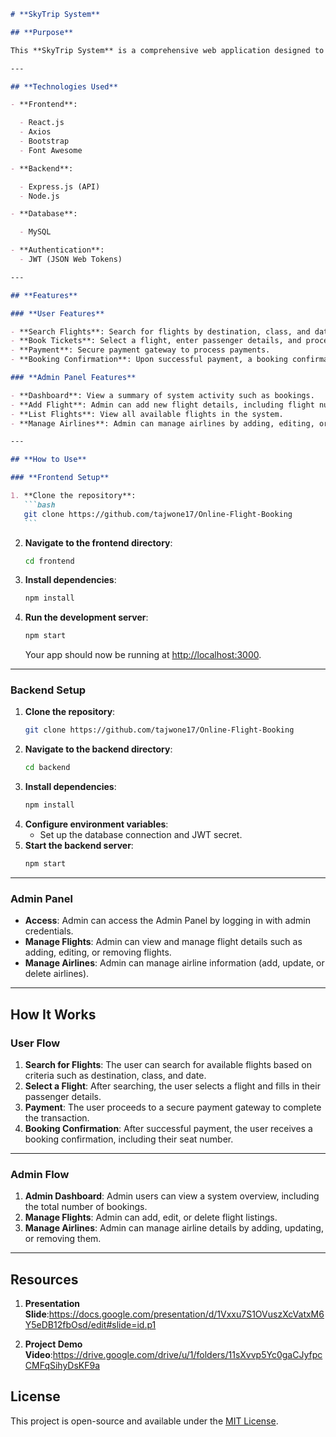 ````markdown
# **SkyTrip System**

## **Purpose**

This **SkyTrip System** is a comprehensive web application designed to allow users to search, book, and manage flight reservations. The system provides users with the ability to select flights, make secure payments, and receive booking confirmations. Additionally, an **Admin Panel** is included for administrators to manage flight listings, airlines, and other related functionalities.

---

## **Technologies Used**

- **Frontend**:

  - React.js
  - Axios
  - Bootstrap
  - Font Awesome

- **Backend**:

  - Express.js (API)
  - Node.js

- **Database**:

  - MySQL

- **Authentication**:
  - JWT (JSON Web Tokens)

---

## **Features**

### **User Features**

- **Search Flights**: Search for flights by destination, class, and date.
- **Book Tickets**: Select a flight, enter passenger details, and proceed to booking.
- **Payment**: Secure payment gateway to process payments.
- **Booking Confirmation**: Upon successful payment, a booking confirmation with seat number is displayed.

### **Admin Panel Features**

- **Dashboard**: View a summary of system activity such as bookings.
- **Add Flight**: Admin can add new flight details, including flight number, departure, and destination.
- **List Flights**: View all available flights in the system.
- **Manage Airlines**: Admin can manage airlines by adding, editing, or removing airline details.

---

## **How to Use**

### **Frontend Setup**

1. **Clone the repository**:
   ```bash
   git clone https://github.com/tajwone17/Online-Flight-Booking
   ```
````

2. **Navigate to the frontend directory**:
   ```bash
   cd frontend
   ```
3. **Install dependencies**:
   ```bash
   npm install
   ```
4. **Run the development server**:
   ```bash
   npm start
   ```
   Your app should now be running at [http://localhost:3000](http://localhost:3000).

---

### **Backend Setup**

1. **Clone the repository**:
   ```bash
   git clone https://github.com/tajwone17/Online-Flight-Booking
   ```
2. **Navigate to the backend directory**:
   ```bash
   cd backend
   ```
3. **Install dependencies**:
   ```bash
   npm install
   ```
4. **Configure environment variables**:
   - Set up the database connection and JWT secret.
5. **Start the backend server**:
   ```bash
   npm start
   ```

---

### **Admin Panel**

- **Access**: Admin can access the Admin Panel by logging in with admin credentials.
- **Manage Flights**: Admin can view and manage flight details such as adding, editing, or removing flights.
- **Manage Airlines**: Admin can manage airline information (add, update, or delete airlines).

---

## **How It Works**

### **User Flow**

1. **Search for Flights**: The user can search for available flights based on criteria such as destination, class, and date.
2. **Select a Flight**: After searching, the user selects a flight and fills in their passenger details.
3. **Payment**: The user proceeds to a secure payment gateway to complete the transaction.
4. **Booking Confirmation**: After successful payment, the user receives a booking confirmation, including their seat number.

---

### **Admin Flow**

1. **Admin Dashboard**: Admin users can view a system overview, including the total number of bookings.
2. **Manage Flights**: Admin can add, edit, or delete flight listings.
3. **Manage Airlines**: Admin can manage airline details by adding, updating, or removing them.

---
## **Resources**

1. **Presentation Slide**:https://docs.google.com/presentation/d/1Vxxu7S1OVuszXcVatxM6Y5eDB12fbOsd/edit#slide=id.p1

2. **Project Demo Video**:https://drive.google.com/drive/u/1/folders/11sXvvp5Yc0gaCJyfpcCMFqSihyDsKF9a


## **License**

This project is open-source and available under the [MIT License](LICENSE).

```

```
